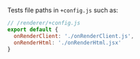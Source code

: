 Tests file paths in `+config.js` such as:

```js
// /renderer/+config.js
export default {
  onRenderClient: './onRenderClient.js',
  onRenderHtml: './onRenderHtml.jsx'
}
```
